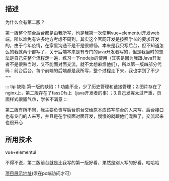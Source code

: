 ## 描述

为什么会有第二版？

第一版整个前台后台都是由我所写，也是我第一次使用vue+elementui开发web端，所以难免有许多地方考虑不周到，其实这个官网开发是按照学长的要求开发的，由于今年疫情，在家里沟通不是不是很顺畅，本来是我只写后台，但不知道怎么的我就两个都写了，关于后端本来是有专门的java开发者写的，但是我当时的想法是自己先整个流程走一遍，练习一下nodejs的使用（其实是因为我跟Java开发者不是很熟当时，又不能面对面交流，就不太想麻烦他们），所以第一版四部分代码：前台后台，每个前端的后端都是我所写，整个过程走下来，我也学到了不少~~

::: tip 缺陷
第一版的缺陷：1.功能不全，少了历史管理和链接管理；2.图片存在了nginx上，第二版存在了fassDfs上（java开发者的事）；3.自己发挥太过严重，页面样式很骚气😘，学长不满意
:::

第二版有所不同，我主要负责写后台前台交给原本应该写前台的人来写，后台接口也有专门的人来写，并且是在学校面对面开发，慢慢的就跟他们混熟了，交流起来也很开心

## 所用技术

vue+elementui

不得不说，第二版前台就是比我写的第一版好看，果然是别人写的好看，哈哈哈


[项目展示地址](http://xsgzs.cn/)(须在pc端访问才可)